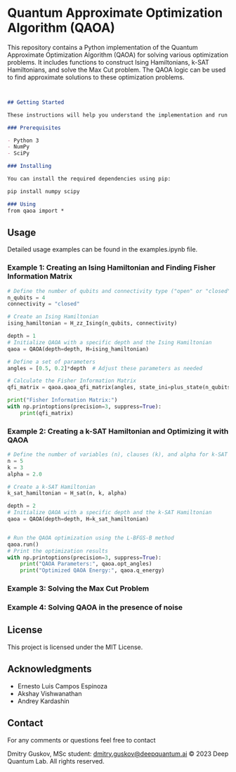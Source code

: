 # Quantum Approximate Optimization Algorithm (QAOA)

This repository contains a Python implementation of the Quantum Approximate Optimization Algorithm (QAOA) for solving various optimization problems. It includes functions to construct Ising Hamiltonians, k-SAT Hamiltonians, and solve the Max Cut problem. The QAOA logic can be used to find approximate solutions to these optimization problems.
```markdown


## Getting Started

These instructions will help you understand the implementation and run the provided examples.

### Prerequisites

- Python 3
- NumPy
- SciPy

### Installing

You can install the required dependencies using pip:

pip install numpy scipy

### Using
from qaoa import *

```

## Usage
Detailed usage examples can be found in the examples.ipynb file.
### Example 1: Creating an Ising Hamiltonian and Finding Fisher Information Matrix
```python
# Define the number of qubits and connectivity type ("open" or "closed")
n_qubits = 4
connectivity = "closed"

# Create an Ising Hamiltonian
ising_hamiltonian = H_zz_Ising(n_qubits, connectivity)

depth = 1
# Initialize QAOA with a specific depth and the Ising Hamiltonian
qaoa = QAOA(depth=depth, H=ising_hamiltonian)

# Define a set of parameters
angles = [0.5, 0.2]*depth  # Adjust these parameters as needed

# Calculate the Fisher Information Matrix
qfi_matrix = qaoa.qaoa_qfi_matrix(angles, state_ini=plus_state(n_qubits)) #|+>

print("Fisher Information Matrix:")
with np.printoptions(precision=3, suppress=True):
    print(qfi_matrix)
```
### Example 2: Creating a k-SAT Hamiltonian and Optimizing it with QAOA
```python
# Define the number of variables (n), clauses (k), and alpha for k-SAT Hamiltonian
n = 5
k = 3
alpha = 2.0

# Create a k-SAT Hamiltonian
k_sat_hamiltonian = H_sat(n, k, alpha)

depth = 2
# Initialize QAOA with a specific depth and the k-SAT Hamiltonian
qaoa = QAOA(depth=depth, H=k_sat_hamiltonian)


# Run the QAOA optimization using the L-BFGS-B method
qaoa.run()
# Print the optimization results
with np.printoptions(precision=3, suppress=True):
    print("QAOA Parameters:", qaoa.opt_angles)
    print("Optimized QAOA Energy:", qaoa.q_energy)
```
### Example 3: Solving the Max Cut Problem
### Example 4: Solving QAOA in the presence of noise


## License

This project is licensed under the MIT License.

## Acknowledgments

- Ernesto Luis Campos Espinoza
- Akshay Vishwanathan
- Andrey Kardashin

## Contact 
  For any comments or questions feel free to contact
  
  Dmitry Guskov, MSc student: dmitry.guskov@deepquantum.ai
© 2023 Deep Quantum Lab. All rights reserved.
